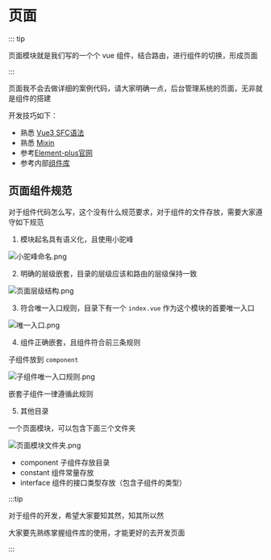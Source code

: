 # 页面

::: tip

页面模块就是我们写的一个个 vue 组件，结合路由，进行组件的切换，形成页面

:::

页面我不会去做详细的案例代码，请大家明确一点，后台管理系统的页面，无非就是组件的搭建

开发技巧如下：

* 熟悉 [Vue3 SFC语法](https://v3.cn.vuejs.org/api/sfc-spec.html)
* 熟悉 [Mixin](https://v3.cn.vuejs.org/guide/mixins.html)
* 参考[Element-plus官网](https://element-plus.gitee.io/zh-CN/)
* 参考内部[组件库](../../components/index.md)

## 页面组件规范

对于组件代码怎么写，这个没有什么规范要求，对于组件的文件存放，需要大家遵守如下规范

1. 模块起名具有语义化，且使用小驼峰

![小驼峰命名.png](/images/realize/小驼峰命名.png)

2. 明确的层级嵌套，目录的层级应该和路由的层级保持一致

![页面层级结构.png](/images/realize/页面层级结构.png)

3. 符合唯一入口规则，目录下有一个 `index.vue` 作为这个模块的首要唯一入口

![唯一入口.png](/images/realize/唯一入口.png)

4. 组件正确嵌套，且组件符合前三条规则

子组件放到 `component`

![子组件唯一入口规则.png](/images/realize/子组件唯一入口规则.png)

嵌套子组件一律遵循此规则

5. 其他目录

一个页面模块，可以包含下面三个文件夹

![页面模块文件夹.png](/images/realize/页面模块文件夹.png)

* component 子组件存放目录
* constant 组件常量存放
* interface 组件的接口类型存放（包含子组件的类型）

:::tip

对于组件的开发，希望大家要知其然，知其所以然

大家要先熟练掌握组件库的使用，才能更好的去开发页面

:::

